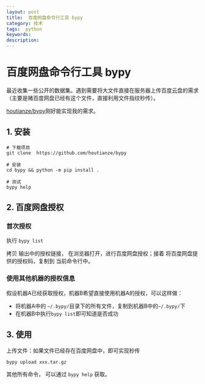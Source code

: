 ```yaml
---
layout: post
title:  百度网盘命令行工具 bypy
category: 技术
tags:  python
keywords: 
description: 
---
```


# 百度网盘命令行工具 bypy

最近收集一些公开的数据集。遇到需要将大文件直接在服务器上传百度云盘的需求（主要是赌百度网盘已经有这个文件，直接利用文件指纹秒传）。

[houtianze/bypy](https://github.com/houtianze/bypy)刚好能实现我的需求。

## 1. 安装

```
# 下载项目
git clone  https://github.com/houtianze/bypy

# 安装
cd bypy && python -m pip install .

# 测试
bypy help
```

## 2. 百度网盘授权

### 首次授权

执行 `bypy list`

拷贝 输出中的授权链接， 在浏览器打开，进行百度网盘授权；接着 将百度网盘提供的授权码，复制到 当前命令行中。

### 使用其他机器的授权信息

假设机器A已经获取授权，机器B希望直接使用机器A的授权，可以这样做：

- 将机器A中的 `~/.bypy/`目录下的所有文件，复制到机器B中的`~/.bypy/`下
- 在机器B中执行`bypy list`即可知道是否成功

## 3. 使用

上传文件：如果文件已经存在百度网盘中，即可实现秒传

```
bypy upload xxx.tar.gz
```

其他所有命令， 可以通过 `bypy help` 获取。
